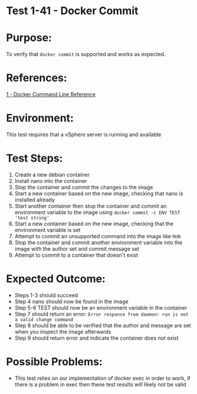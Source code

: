 Test 1-41 - Docker Commit
=======

# Purpose:
To verify that `docker commit` is supported and works as expected.

# References:
[1 - Docker Command Line Reference](https://docs.docker.com/engine/reference/commandline/commit/)

# Environment:
This test requires that a vSphere server is running and available

# Test Steps:
1. Create a new debian container
2. Install nano into the container
3. Stop the container and commit the changes to the image
4. Start a new container based on the new image, checking that nano is installed already
5. Start another container then stop the container and commit an environment variable to the image using `docker commit -c ENV TEST 'test string'`
6. Start a new container based on the new image, checking that the environment variable is set
7. Attempt to commit an unsupported command into the image like `RUN`
8. Stop the container and commit another environment variable into the image with the author set and commit message set
9. Attempt to commit to a container that doesn't exist

# Expected Outcome:
* Steps 1-3 should succeed
* Step 4 nano should now be found in the image
* Step 5-6 TEST should now be an environment variable in the container
* Step 7 should return an error:
`Error response from daemon: run is not a valid change command`
* Step 8 should be able to be verified that the author and message are set when you inspect the image afterwards
* Step 9 should return error and indicate the container does not exist

# Possible Problems:
* This test relies on our implementation of docker exec in order to work, if there is a problem in exec then these test results will likely not be valid